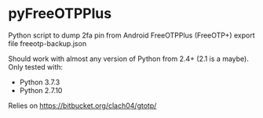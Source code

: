 # pyFreeOTPPlus

Python script to dump 2fa pin from Android FreeOTPPlus (FreeOTP+) export file freeotp-backup.json

Should work with almost any version of Python from 2.4+ (2.1 is a
maybe).
Only tested with:

  * Python 3.7.3
  * Python 2.7.10

Relies on https://bitbucket.org/clach04/gtotp/
